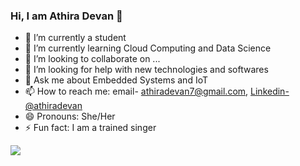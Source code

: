 ### Hi, I am Athira Devan 👋

- 🔭 I’m currently a student
- 🌱 I’m currently learning Cloud Computing and Data Science
- 👯 I’m looking to collaborate on ...
- 🤔 I’m looking for help with new technologies and softwares
- 💬 Ask me about Embedded Systems and IoT
- 📫 How to reach me:  email- athiradevan7@gmail.com, [Linkedin- @athiradevan](https://www.linkedin.com/in/athira-devan/)
- 😄 Pronouns: She/Her
- ⚡ Fun fact: I am a trained singer

<img src="https://github-readme-stats.vercel.app/api?username=athiradevan&&show_icons=true&title_color=ffffff&icon_color=bb2acf&text_color=daf7dc&bg_color=44ADA8">
